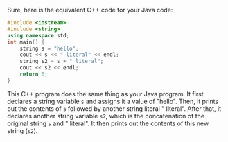 Sure, here is the equivalent C++ code for your Java code:

```cpp
#include <iostream>
#include <string>
using namespace std;
int main() {
    string s = "hello"; 
    cout << s << " literal" << endl;
    string s2 = s + " literal";
    cout << s2 << endl;
    return 0;
}
```
This C++ program does the same thing as your Java program. It first declares a string variable `s` and assigns it a value of "hello". Then, it prints out the contents of `s` followed by another string literal " literal". After that, it declares another string variable `s2`, which is the concatenation of the original string `s` and " literal". It then prints out the contents of this new string (`s2`).
